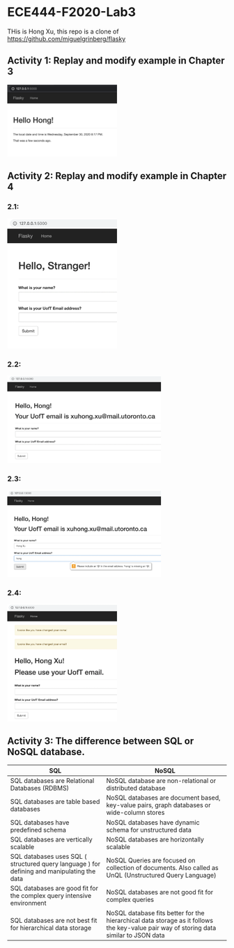 # ECE444-F2020-Lab3
THis is Hong Xu, this repo is a clone of https://github.com/miguelgrinberg/flasky

## Activity 1: Replay and modify example in Chapter 3
<img src="https://github.com/HX001/ECE444-F2020-Lab3/blob/master/ScreenShot/Activity%201.png" height="50%" width="50%">

## Activity 2: Replay and modify example in Chapter 4
### 2.1:
<img src="https://github.com/HX001/ECE444-F2020-Lab3/blob/master/ScreenShot/Activity%202.1.png" height="50%" width="50%">

### 2.2:
<img src="https://github.com/HX001/ECE444-F2020-Lab3/blob/master/ScreenShot/Activity%202.2.png" height="70%" width="70%">

### 2.3:
<img src="https://github.com/HX001/ECE444-F2020-Lab3/blob/master/ScreenShot/Activity%202.3.png" height="70%" width="70%">

### 2.4:
<img src="https://github.com/HX001/ECE444-F2020-Lab3/blob/master/ScreenShot/Activity%202.4.png" height="50%" width="50%">


## Activity 3: The difference between SQL or NoSQL database.
SQL | NoSQL
------------ | -------------
SQL databases are  Relational Databases (RDBMS) | NoSQL database are non-relational or distributed database
SQL databases are table based databases | NoSQL databases are document based, key-value pairs, graph databases or wide-column stores
SQL databases have predefined schema | NoSQL databases have dynamic schema for unstructured data
SQL databases are vertically scalable | NoSQL databases are horizontally scalable
SQL databases uses SQL ( structured query language ) for defining and manipulating the data | NoSQL Queries are focused on collection of documents. Also called as UnQL (Unstructured Query Language)
SQL databases are good fit for the complex query intensive environment | NoSQL databases are not good fit for complex queries
SQL databases are not best fit for hierarchical data storage | NoSQL database fits better for the hierarchical data storage as it follows the key-value pair way of storing data similar to JSON data
